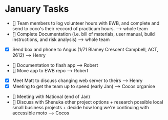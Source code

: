# January Tasks #
- [] Team members to log volunteer hours with EWB, and complete and send to coco's their reccord of practicum hours. --> whole team
- [] Complete Documentation (i.e. bill of materials, user manual, build instructions, and risk analysis) --> whole team
- [x] Send box and phone to Angus (1/71 Blamey Crescent Campbell, ACT, 2612) --> Henry
- [] Documentation to flash app --> Robert
- [] Move app to EWB repo --> Robert
- [x] Meet Matt to discuss changing web server to theirs --> Henry
- [x] Meeting to get the team up to speed (early Jan) --> Cocos organise
- [] Meeting with National (end of Jan)
- [] Discuss with Shenuka other project options + research possible local small business projects + decide how long we're continuing with accessible moto --> Cocos